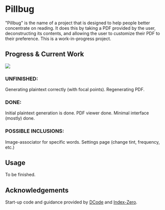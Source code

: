 # Pillbug

"Pillbug" is the name of a project that is designed to help people better concentrate on reading. It does this by taking a PDF provided by the user, deconstructing its contents, and allowing the user to customize their PDF to their preference. This is a work-in-progress project.


## Progress & Current Work

![](https://us-central1-progress-markdown.cloudfunctions.net/progress/25)

### UNFINISHED: 

Generating plaintext correctly (with focal points). 
Regenerating PDF.

### DONE:

Initial plaintext generation is done.
PDF viewer done.
Minimal interface (mostly) done.

### POSSIBLE INCLUSIONS:

Image-associator for specific words.
Settings page (change tint, frequency, etc.)

## Usage

To be finished.


## Acknowledgements

Start-up code and guidance provided by [DCode](https://youtu.be/enfZAaTRTKU) and [Index-Zero](https://www.youtube.com/watch?v=W0mtHWZOGx8).
